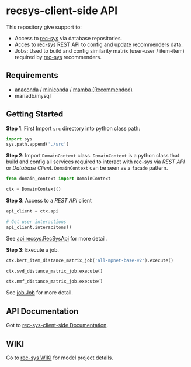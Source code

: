 # recsys-client-side API

This repository give support to:

* Access to [rec-sys](https://github.com/magistery-tps/rec-sys) via database repositories.
* Acces to [rec-sys](https://github.com/magistery-tps/rec-sys) REST API to config and update recommenders data.
* Jobs: Used to build and config similarity matrix (user-user / item-item) required by [rec-sys](https://github.com/magistery-tps/rec-sys) recommenders.

## Requirements

* [anaconda](https://www.anaconda.com/products/individual) / [miniconda](https://docs.conda.io/en/latest/miniconda.html) / [mamba (Recommended)](https://github.com/mamba-org/mamba)
* mariadb/mysql


## Getting Started

**Step 1**: First Import `src` directory into python class path:

```python
import sys
sys.path.append('./src')
```

**Step 2**: Import `DomainContext` class. `DomainContext` is a python class that build and config all services required to interact with [rec-sys](https://github.com/magistery-tps/rec-sys) via _REST API_ or _Database Client_. `DomainContext` can be seen as a `facade` pattern. 

```python
from domain_context import DomainContext

ctx = DomainContext()
```

**Step 3**: Access to a _REST API_ client

```python
api_client = ctx.api

# Get user interactions
api_client.interacitons()
```
See [api.recsys.RecSysApi](https://magistery-tps.github.io/rec-sys-client-side/#api-package) for more detail.

**Step 3**: Execute a job.

```python
ctx.bert_item_distance_matrix_job('all-mpnet-base-v2').execute()

ctx.svd_distance_matrix_job.execute()

ctx.nmf_distance_matrix_job.execute()
```

See [job.Job](https://magistery-tps.github.io/rec-sys-client-side/#job-package) for more detail.


## API Documentation

Got to [rec-sys-client-side Documentation](https://magistery-tps.github.io/rec-sys-client-side).

## WIKI

Go to [rec-sys WIKI](https://github.com/magistery-tps/rec-sys/wiki) for model project details.

